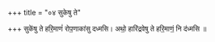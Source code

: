 +++
title = "०४ सुकेषु ते"

+++
सुके॑षु ते हरि॒माणं॑ रोप॒णाका॑सु दध्मसि। अथो॒ हारि॑द्रवेषु ते हरि॒माणं॒ नि द॑ध्मसि ॥